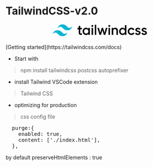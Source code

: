# TailwindCSS-v2.0
<div align="center">
<img src="./images/Tailwindcss.svg"  alt="Tailwindcss" width="50%">  
</div>
<br/>
[Getting started](https://tailwindcss.com/docs)

- Start with
> npm install tailwindcss postcss autoprefixer

- install Tailwind VSCode extension
> Tailwind CSS      

- optimizing for production    
> css config file     
<pre>
  purge:{
    enabled: true,
    content: ['./index.html'],
  },
</pre>    
by default preserveHtmlElements : true    